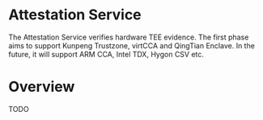 # Attestation Service
The Attestation Service verifies hardware TEE evidence.
The first phase aims to support Kunpeng Trustzone, virtCCA and QingTian Enclave. In the future, it will support ARM CCA, Intel TDX, Hygon CSV etc.

# Overview
TODO 
